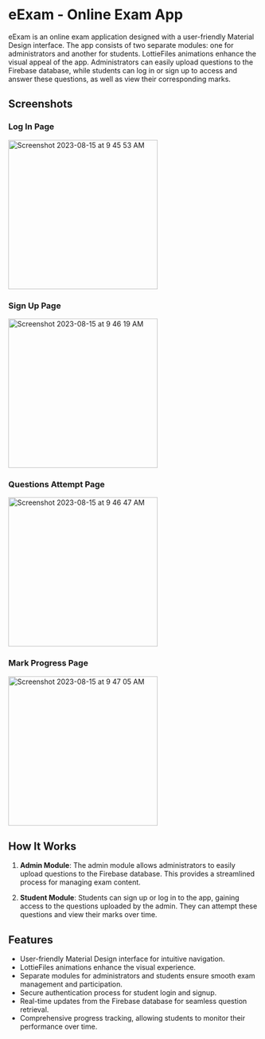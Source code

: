 # eExam - Online Exam App

eExam is an online exam application designed with a user-friendly Material Design interface. The app consists of two separate modules: one for administrators and another for students. LottieFiles animations enhance the visual appeal of the app. Administrators can easily upload questions to the Firebase database, while students can log in or sign up to access and answer these questions, as well as view their corresponding marks.

## Screenshots

### Log In Page
<img width="300" alt="Screenshot 2023-08-15 at 9 45 53 AM" src="https://github.com/HSG15/eExam/assets/97149893/0fbad7d0-e9b6-4385-bfb9-b7e73deef1aa">


### Sign Up Page
<img width="300" alt="Screenshot 2023-08-15 at 9 46 19 AM" src="https://github.com/HSG15/eExam/assets/97149893/41904914-ff37-464f-bb25-edffb76ea647">


### Questions Attempt Page
<img width="300" alt="Screenshot 2023-08-15 at 9 46 47 AM" src="https://github.com/HSG15/eExam/assets/97149893/1cdeb444-bc3d-4b14-94ac-f27b61ac04a8">


### Mark Progress Page
<img width="300" alt="Screenshot 2023-08-15 at 9 47 05 AM" src="https://github.com/HSG15/eExam/assets/97149893/090aaeaa-ccb3-4747-813d-9620d6db2456">


## How It Works

1. **Admin Module**: The admin module allows administrators to easily upload questions to the Firebase database. This provides a streamlined process for managing exam content.

2. **Student Module**: Students can sign up or log in to the app, gaining access to the questions uploaded by the admin. They can attempt these questions and view their marks over time.

## Features

- User-friendly Material Design interface for intuitive navigation.
- LottieFiles animations enhance the visual experience.
- Separate modules for administrators and students ensure smooth exam management and participation.
- Secure authentication process for student login and signup.
- Real-time updates from the Firebase database for seamless question retrieval.
- Comprehensive progress tracking, allowing students to monitor their performance over time.
